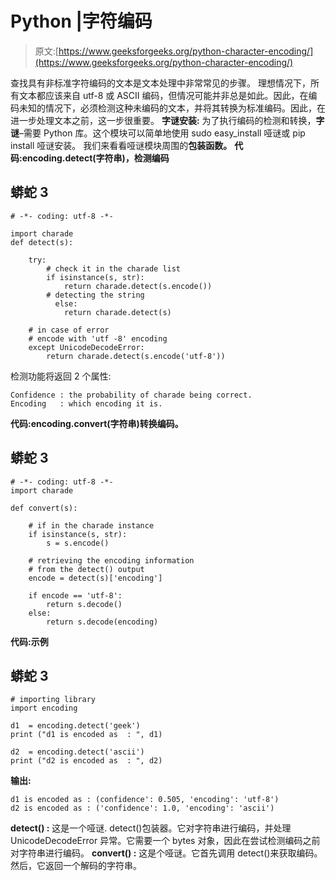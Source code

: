 # Python |字符编码

> 原文:[https://www.geeksforgeeks.org/python-character-encoding/](https://www.geeksforgeeks.org/python-character-encoding/)

查找具有非标准字符编码的文本是文本处理中非常常见的步骤。
理想情况下，所有文本都应该来自 utf-8 或 ASCII 编码，但情况可能并非总是如此。因此，在编码未知的情况下，必须检测这种未编码的文本，并将其转换为标准编码。因此，在进一步处理文本之前，这一步很重要。
**字谜安装:**
为了执行编码的检测和转换，**字谜**–需要 Python 库。这个模块可以简单地使用 sudo easy_install 哑谜或 pip install 哑谜安装。
我们来看看哑谜模块周围的**包装函数。**
**代码:encoding.detect(字符串)，检测编码**

## 蟒蛇 3

```
# -*- coding: utf-8 -*-

import charade
def detect(s):

    try:
        # check it in the charade list
        if isinstance(s, str):
            return charade.detect(s.encode())
        # detecting the string
          else:
            return charade.detect(s)

    # in case of error
    # encode with 'utf -8' encoding
    except UnicodeDecodeError:
        return charade.detect(s.encode('utf-8'))
```

检测功能将返回 2 个属性:

```
Confidence : the probability of charade being correct.
Encoding   : which encoding it is. 
```

**代码:encoding.convert(字符串)转换编码。**

## 蟒蛇 3

```
# -*- coding: utf-8 -*-
import charade

def convert(s):

    # if in the charade instance
    if isinstance(s, str):
        s = s.encode()

    # retrieving the encoding information
    # from the detect() output
    encode = detect(s)['encoding']

    if encode == 'utf-8':
        return s.decode()
    else:
        return s.decode(encoding)
```

**代码:示例**

## 蟒蛇 3

```
# importing library
import encoding

d1  = encoding.detect('geek')
print ("d1 is encoded as  : ", d1)

d2  = encoding.detect('ascii')
print ("d2 is encoded as  : ", d2)
```

**输出:**

```
d1 is encoded as : (confidence': 0.505, 'encoding': 'utf-8')
d2 is encoded as : ('confidence': 1.0, 'encoding': 'ascii')
```

**detect() :** 这是一个哑谜. detect()包装器。它对字符串进行编码，并处理 UnicodeDecodeError 异常。它需要一个 bytes 对象，因此在尝试检测编码之前对字符串进行编码。
**convert() :** 这是个哑谜。它首先调用 detect()来获取编码。然后，它返回一个解码的字符串。